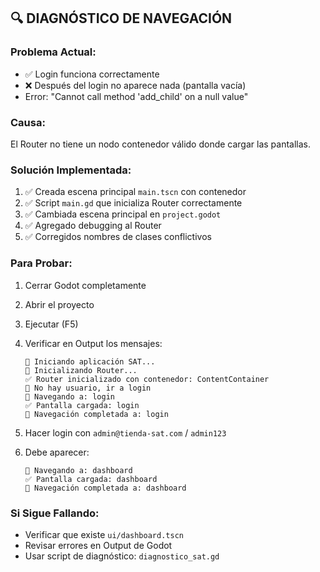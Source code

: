## 🔍 DIAGNÓSTICO DE NAVEGACIÓN

### Problema Actual:
- ✅ Login funciona correctamente
- ❌ Después del login no aparece nada (pantalla vacía)
- Error: "Cannot call method 'add_child' on a null value"

### Causa:
El Router no tiene un nodo contenedor válido donde cargar las pantallas.

### Solución Implementada:
1. ✅ Creada escena principal `main.tscn` con contenedor
2. ✅ Script `main.gd` que inicializa Router correctamente
3. ✅ Cambiada escena principal en `project.godot`
4. ✅ Agregado debugging al Router
5. ✅ Corregidos nombres de clases conflictivos

### Para Probar:
1. Cerrar Godot completamente
2. Abrir el proyecto
3. Ejecutar (F5)
4. Verificar en Output los mensajes:
   ```
   🎯 Iniciando aplicación SAT...
   🧭 Inicializando Router...
   ✅ Router inicializado con contenedor: ContentContainer
   👤 No hay usuario, ir a login
   🧭 Navegando a: login
   ✅ Pantalla cargada: login
   🎯 Navegación completada a: login
   ```

5. Hacer login con `admin@tienda-sat.com` / `admin123`
6. Debe aparecer:
   ```
   🧭 Navegando a: dashboard
   ✅ Pantalla cargada: dashboard
   🎯 Navegación completada a: dashboard
   ```

### Si Sigue Fallando:
- Verificar que existe `ui/dashboard.tscn`
- Revisar errores en Output de Godot
- Usar script de diagnóstico: `diagnostico_sat.gd`